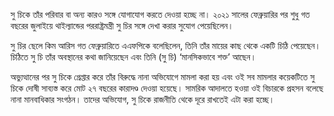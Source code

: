 সু চিকে তাঁর পরিবার বা অন্য কারও সঙ্গে যোগাযোগ করতে দেওয়া হচ্ছে না। ২০২১ সালের ফেব্রুয়ারির পর শুধু গত বছরের জুলাইয়ে থাইল্যান্ডের পররাষ্ট্রমন্ত্রী সু চির সঙ্গে দেখা করার সুযোগ পেয়েছিলেন।

সু চির ছেলে কিম আরিস গত ফেব্রুয়ারিতে এএফপিকে বলেছিলেন, তিনি তাঁর মায়ের কাছ থেকে একটি চিঠি পেয়েছেন। চিঠিতে সু চি তাঁর অবস্থানের কথা জানিয়েছেন এবং তিনি (সু চি) ‘মানসিকভাবে শক্ত’ আছেন।

অভ্যুত্থানের পর সু চিকে গ্রেপ্তার করে তাঁর বিরুদ্ধে নানা অভিযোগে মামলা করা হয় এবং ওই সব মামলার কয়েকটিতে সু চিকে দোষী সাব্যস্ত করে মোট ২৭ বছরের কারাদণ্ড দেওয়া হয়েছে। সামরিক আদালতে হওয়া ওই বিচারকে প্রহসন বলেছে নানা মানবাধিকার সংগঠন। তাদের অভিযোগ, সু চিকে রাজনীতি থেকে দূরে রাখতেই এটা করা হচ্ছে।
